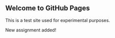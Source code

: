## Welcome to GitHub Pages

This is a test site used for experimental purposes.

New assignment added!

